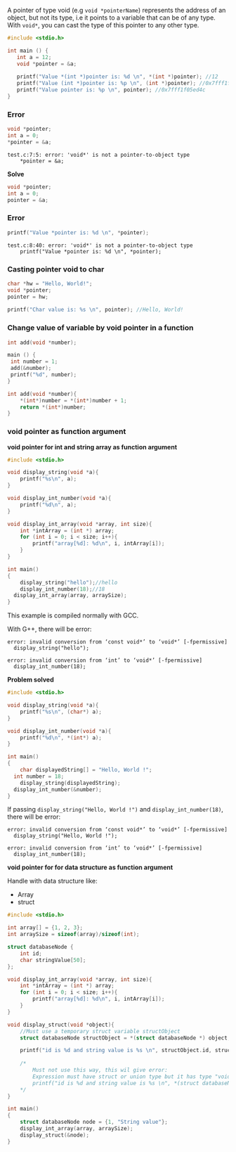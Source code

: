 A pointer of type void (e.g ``void *pointerName``) represents the address of an object, but not its type, i.e it points to a variable that can be of any type. With ``void*``, you can cast the type of this pointer to any other type.

```c
#include <stdio.h>

int main () {
   int a = 12;
   void *pointer = &a;
   
   printf("Value *(int *)pointer is: %d \n", *(int *)pointer); //12
   printf("Value (int *)pointer is: %p \n", (int *)pointer); //0x7fff1f05ed4c
   printf("Value pointer is: %p \n", pointer); //0x7fff1f05ed4c
}
```

### Error

```c
void *pointer;
int a = 0;
*pointer = &a;
```
```
test.c:7:5: error: 'void*' is not a pointer-to-object type
    *pointer = &a;
```
**Solve**

```c
void *pointer;
int a = 0;
pointer = &a;
```

### Error

```c
printf("Value *pointer is: %d \n", *pointer);
```

```
test.c:8:40: error: 'void*' is not a pointer-to-object type
    printf("Value *pointer is: %d \n", *pointer);
```

### Casting pointer void to char

```c
char *hw = "Hello, World!";
void *pointer;
pointer = hw;
   
printf("Char value is: %s \n", pointer); //Hello, World!
```

### Change value of variable by void pointer in a function

```c
int add(void *number);

main () {
 int number = 1;
 add(&number);
 printf("%d", number);
}

int add(void *number){
	*(int*)number = *(int*)number + 1;
	return *(int*)number;
}
```

### void pointer as function argument

**void pointer for int and string array as function argument**

```c
#include <stdio.h>

void display_string(void *a){
	printf("%s\n", a);
}

void display_int_number(void *a){
	printf("%d\n", a);
}

void display_int_array(void *array, int size){
	int *intArray = (int *) array;
	for (int i = 0; i < size; i++){
		printf("array[%d]: %d\n", i, intArray[i]);
	}
}

int main()
{  
	display_string("hello");//hello
	display_int_number(18);//18
  display_int_array(array, arraySize);
}
```

This example is compiled normally with GCC. 

With G++, there will be error:

```
error: invalid conversion from ‘const void*’ to ‘void*’ [-fpermissive]
  display_string("hello");

error: invalid conversion from ‘int’ to ‘void*’ [-fpermissive]
  display_int_number(18);
```

**Problem solved**

```c
#include <stdio.h>

void display_string(void *a){
	printf("%s\n", (char*) a);
}

void display_int_number(void *a){
	printf("%d\n", *(int*) a);
}

int main()
{  
	char displayedString[] = "Hello, World !";
  int number = 18;
	display_string(displayedString);
  display_int_number(&number);
}
```

If passing ``display_string("Hello, World !")`` and ``display_int_number(18)``, there will be error:

```
error: invalid conversion from ‘const void*’ to ‘void*’ [-fpermissive]
  display_string("Hello, World !");

error: invalid conversion from ‘int’ to ‘void*’ [-fpermissive]
  display_int_number(18);
```
**void pointer for for data structure as function argument**

Handle with data structure like:

* Array
* struct

```c
#include <stdio.h>

int array[] = {1, 2, 3};
int arraySize = sizeof(array)/sizeof(int); 

struct databaseNode {
	int id;
	char stringValue[50];
};

void display_int_array(void *array, int size){
	int *intArray = (int *) array;
	for (int i = 0; i < size; i++){
		printf("array[%d]: %d\n", i, intArray[i]);
	}
}

void display_struct(void *object){
	//Must use a temporary struct variable structObject
	struct databaseNode structObject = *(struct databaseNode *) object;

	printf("id is %d and string value is %s \n", structObject.id, structObject.stringValue);
	
	/*
		Must not use this way, this wil give error:
		Expression must have struct or union type but it has type "void*" 
		printf("id is %d and string value is %s \n", *(struct databaseNode *) object.id, *(struct databaseNode *)object.stringValue);
	*/
}

int main()
{  
	struct databaseNode node = {1, "String value"};
	display_int_array(array, arraySize);
	display_struct(&node);
}
```
